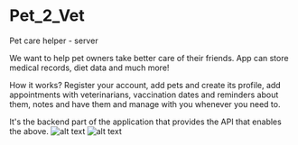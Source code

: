 # Pet_2_Vet
Pet care helper - server

We want to help pet owners take better care of  their friends. App can store medical records, diet data and much more!

How it works?
  Register your account, 
  add pets and create its profile, 
  add appointments with veterinarians, vaccination dates and reminders about them, notes and have them and manage with you whenever you need to.
 
It's the backend part of the application that provides the API that enables the above.
![alt text](https://github.com/[MGawronskiCode]/[Pet_2_Vet]/blob/[development]/image.jpg?raw=true)
![alt text](https://imgur.com/ptEv6Gc)
